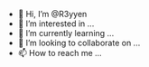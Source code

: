 - 👋 Hi, I’m @R3yyen
- 👀 I’m interested in ...
- 🌱 I’m currently learning ...
- 💞️ I’m looking to collaborate on ...
- 📫 How to reach me ...

<!---
R3yyen/R3yyen is a ✨ special ✨ repository because its `README.md` (this file) appears on your GitHub profile.
You can click the Preview link to take a look at your changes.
--->
